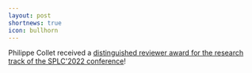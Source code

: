 ```yaml
---
layout: post
shortnews: true
icon: bullhorn
---
```


Philippe Collet received a [distinguished reviewer award for the research track of the SPLC'2022 conference](https://twitter.com/colletp/status/1570713492352806914?s=20)!